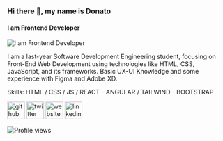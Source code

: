 ### Hi there 👋, my name is Donato
#### I am Frontend Developer
![I am Frontend Developer](https://media-exp1.licdn.com/dms/image/C5616AQELnCqPjtxwOw/profile-displaybackgroundimage-shrink_350_1400/0/1619828834469?e=1631750400&v=beta&t=TjRZ349toHUjQEy7mbevhenLg2c8e3ikUWMfEInLksQ)

I am a last-year Software Development Engineering student, focusing on Front-End Web Development using technologies like HTML, CSS, JavaScript, and its frameworks. Basic UX-UI Knowledge and some experience with Figma and Adobe XD.

Skills: HTML / CSS / JS / REACT - ANGULAR / TAILWIND - BOOTSTRAP



[<img src='https://github.githubassets.com/images/modules/logos_page/GitHub-Mark.png' alt='github' height='40'>](https://github.com/DonytXz)  [<img src='https://about.twitter.com/content/dam/about-twitter/en/brand-toolkit/brand-download-img-1.jpg.twimg.1920.jpg' alt='twitter' height='40'>](https://twitter.com/@Donato_99)  [<img src='https://img.icons8.com/cotton/452/website.png' alt='website' height='40'>](https://donytxz.github.io/Bit/)  [<img src='https://content.linkedin.com/content/dam/me/business/en-us/amp/brand-site/v2/bg/LI-Bug.svg.original.svg' alt='linkedin' height='40'>](https://www.linkedin.com/in/donatoalvarezdev/) 

![Profile views](https://gpvc.arturio.dev/DonytXz)  
